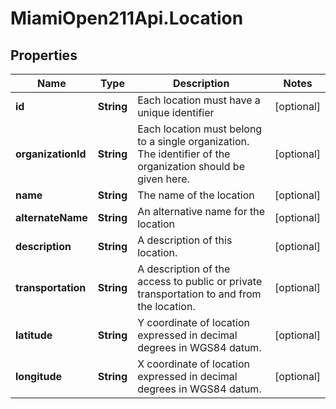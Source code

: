 # MiamiOpen211Api.Location

## Properties
Name | Type | Description | Notes
------------ | ------------- | ------------- | -------------
**id** | **String** | Each location must have a unique identifier | [optional] 
**organizationId** | **String** | Each location must belong to a single organization. The identifier of the organization should be given here. | [optional] 
**name** | **String** | The name of the location | [optional] 
**alternateName** | **String** | An alternative name for the location | [optional] 
**description** | **String** | A description of this location. | [optional] 
**transportation** | **String** | A description of the access to public or private transportation to and from the location. | [optional] 
**latitude** | **String** | Y coordinate of location expressed in decimal degrees in WGS84 datum. | [optional] 
**longitude** | **String** | X coordinate of location expressed in decimal degrees in WGS84 datum. | [optional] 


